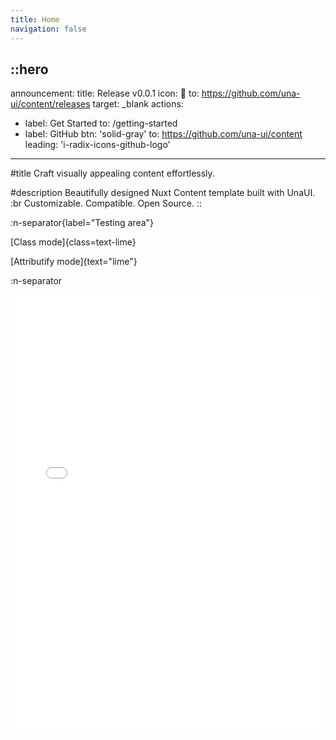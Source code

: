 ```yaml
---
title: Home
navigation: false
---
```


::hero
---
announcement:
  title: Release v0.0.1
  icon: 🚀
  to: https://github.com/una-ui/content/releases
  target: _blank
actions:
  - label: Get Started
    to: /getting-started
  - label: GitHub
    btn: 'solid-gray'
    to: https://github.com/una-ui/content
    leading: 'i-radix-icons-github-logo'
---

#title
Craft visually appealing content effortlessly.

#description
Beautifully designed Nuxt Content template built with UnaUI. :br Customizable. Compatible. Open Source.
::

:n-separator{label="Testing area"}

[Class mode]{class=text-lime}

[Attributify mode]{text="lime"}

:n-separator

<div class="border rounded-lg shadow-md">
  <iframe src="/getting-started/introduction" height="700" width="100%" class="rounded-lg" scrolling="no" frameborder="0">
</div>
